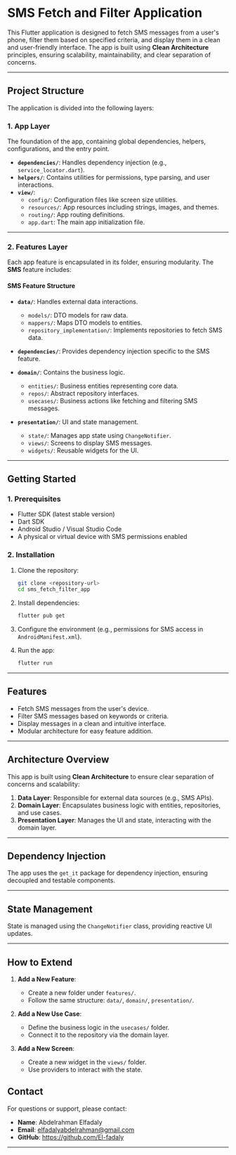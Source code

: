 # SMS Fetch and Filter Application

This Flutter application is designed to fetch SMS messages from a user's phone, filter them based on specified criteria, and display them in a clean and user-friendly interface. The app is built using **Clean Architecture** principles, ensuring scalability, maintainability, and clear separation of concerns.

---

## **Project Structure**

The application is divided into the following layers:

### **1. App Layer**
The foundation of the app, containing global dependencies, helpers, configurations, and the entry point.

- **`dependencies/`**: Handles dependency injection (e.g., `service_locator.dart`).
- **`helpers/`**: Contains utilities for permissions, type parsing, and user interactions.
- **`view/`**:
  - `config/`: Configuration files like screen size utilities.
  - `resources/`: App resources including strings, images, and themes.
  - `routing/`: App routing definitions.
  - `app.dart`: The main app initialization file.

---

### **2. Features Layer**
Each app feature is encapsulated in its folder, ensuring modularity. The **SMS** feature includes:

#### **SMS Feature Structure**

- **`data/`**: Handles external data interactions.
  - `models/`: DTO models for raw data.
  - `mappers/`: Maps DTO models to entities.
  - `repository_implementation/`: Implements repositories to fetch SMS data.

- **`dependencies/`**: Provides dependency injection specific to the SMS feature.

- **`domain/`**: Contains the business logic.
  - `entities/`: Business entities representing core data.
  - `repos/`: Abstract repository interfaces.
  - `usecases/`: Business actions like fetching and filtering SMS messages.

- **`presentation/`**: UI and state management.
  - `state/`: Manages app state using `ChangeNotifier`.
  - `views/`: Screens to display SMS messages.
  - `widgets/`: Reusable widgets for the UI.

---

## **Getting Started**

### **1. Prerequisites**
- Flutter SDK (latest stable version)
- Dart SDK
- Android Studio / Visual Studio Code
- A physical or virtual device with SMS permissions enabled

### **2. Installation**
1. Clone the repository:
   ```bash
   git clone <repository-url>
   cd sms_fetch_filter_app
   ```

2. Install dependencies:
   ```bash
   flutter pub get
   ```

3. Configure the environment (e.g., permissions for SMS access in `AndroidManifest.xml`).

4. Run the app:
   ```bash
   flutter run
   ```

---

## **Features**

- Fetch SMS messages from the user's device.
- Filter SMS messages based on keywords or criteria.
- Display messages in a clean and intuitive interface.
- Modular architecture for easy feature addition.

---

## **Architecture Overview**

This app is built using **Clean Architecture** to ensure clear separation of concerns and scalability:

1. **Data Layer**: Responsible for external data sources (e.g., SMS APIs).
2. **Domain Layer**: Encapsulates business logic with entities, repositories, and use cases.
3. **Presentation Layer**: Manages the UI and state, interacting with the domain layer.

---

## **Dependency Injection**
The app uses the `get_it` package for dependency injection, ensuring decoupled and testable components.

---

## **State Management**
State is managed using the `ChangeNotifier` class, providing reactive UI updates.

---

## **How to Extend**

1. **Add a New Feature**:
   - Create a new folder under `features/`.
   - Follow the same structure: `data/`, `domain/`, `presentation/`.

2. **Add a New Use Case**:
   - Define the business logic in the `usecases/` folder.
   - Connect it to the repository via the domain layer.

3. **Add a New Screen**:
   - Create a new widget in the `views/` folder.
   - Use providers to interact with the state.


## **Contact**
For questions or support, please contact:

- **Name**: Abdelrahman Elfadaly
- **Email**: elfadalyabdelrahman@gmail.com
- **GitHub**: https://github.com/El-fadaly

---

